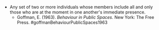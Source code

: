- Any set of two or more individuals whose members include all and only those who are at the moment in one another's immediate presence.
	- Goffman, E. (1963). _Behaviour in Public Spaces_. New York: The Free Press. #goffmanBehaviourPublicSpaces1963